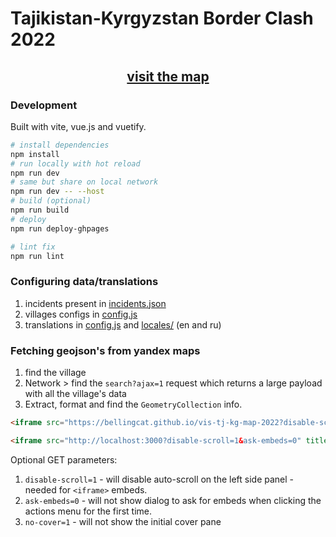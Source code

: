 # Tajikistan-Kyrgyzstan Border Clash 2022

<h2 align="center"><a href="https://bellingcat.github.io/vis-tj-kg-map-2022/">visit the map</a></h3>

### Development

Built with vite, vue.js and vuetify. 

```bash
# install dependencies
npm install
# run locally with hot reload
npm run dev
# same but share on local network
npm run dev -- --host
# build (optional)
npm run build
# deploy
npm run deploy-ghpages

# lint fix
npm run lint
```

### Configuring data/translations
1. incidents present in [incidents.json](/public/incidents.json)
2. villages configs in [config.js](config.js)
3. translations in [config.js](config.js) and [locales/](src/locales/) (en and ru)

### Fetching geojson's from yandex maps
1. find the village
2. Network > find the `search?ajax=1` request which returns a large payload with all the village's data
3. Extract, format and find the `GeometryCollection` info.


```html
<iframe src="https://bellingcat.github.io/vis-tj-kg-map-2022?disable-scroll=1&ask-embeds=0" title="Tajikistan-Kyrgyzstan Border Clash 2022 map" height="640" width="100%" allow="fullscreen; clipboard-write; "></iframe>

<iframe src="http://localhost:3000?disable-scroll=1&ask-embeds=0" title="Tajikistan-Kyrgyzstan Border Clash 2022 map" height="640" width="100%" allow="fullscreen; clipboard-write; "></iframe>
```

Optional GET parameters:
1. `disable-scroll=1` - will disable auto-scroll on the left side panel - needed for `<iframe>` embeds.
2. `ask-embeds=0` - will not show dialog to ask for embeds when clicking the actions menu for the first time.
3. `no-cover=1` - will not show the initial cover pane